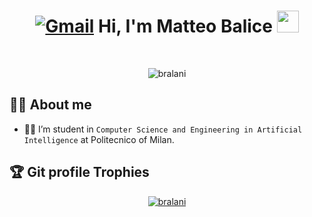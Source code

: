 <h1 align="center"><a href="mailto:matteobalice02@gmail.com"><img img src="https://img.shields.io/badge/gmail-%23EA4335.svg?style=plastic&logo=gmail&logoColor=white" alt="Gmail"/></a> Hi, I'm Matteo Balice <img src="https://media.giphy.com/media/hvRJCLFzcasrR4ia7z/giphy.gif" width="35"> 
	</h1>
<br>

<p align="center"> 
  <img src="https://github-readme-streak-stats.herokuapp.com/?user=bralani&theme=algolia" alt="bralani" />
</p>


## :sassy_man:  About me
- :student: I’m student in `Computer Science and Engineering in Artificial Intelligence` at Politecnico of Milan.

  
## :trophy: Git profile Trophies

<p align="center"> <a href="https://github.com/ryo-ma/github-profile-trophy"><img src="https://github-profile-trophy.vercel.app/?username=bralani&layout=compact&theme=algolia" alt="bralani" /></a> </p>
